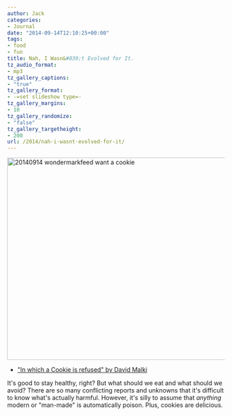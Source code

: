 ```yaml
---
author: Jack
categories:
- Journal
date: "2014-09-14T12:10:25+00:00"
tags:
- food
- fun
title: Nah, I Wasn&#039;t Evolved for It.
tz_audio_format:
- mp3
tz_gallery_captions:
- "true"
tz_gallery_format:
- -=set slideshow type=-
tz_gallery_margins:
- 10
tz_gallery_randomize:
- "false"
tz_gallery_targetheight:
- 200
url: /2014/nah-i-wasnt-evolved-for-it/
---
```


<img title="20140914_wondermarkfeed_want a cookie.png" src="/img/2014/09/20140914_wondermarkfeed_want-a-cookie.png" alt="20140914 wondermarkfeed want a cookie" width="600" height="469" border="0" />

  * ["In which a Cookie is refused" by David Malki][1]

It's good to stay healthy, right? But what should we eat and what should we avoid? There are so many conflicting reports and unknowns that it's difficult to know what's actually harmful. However, it's silly to assume that _anything_ modern or "man-made" is automatically poison. Plus, cookies are delicious.

 [1]: http://wondermark.com/1k61/